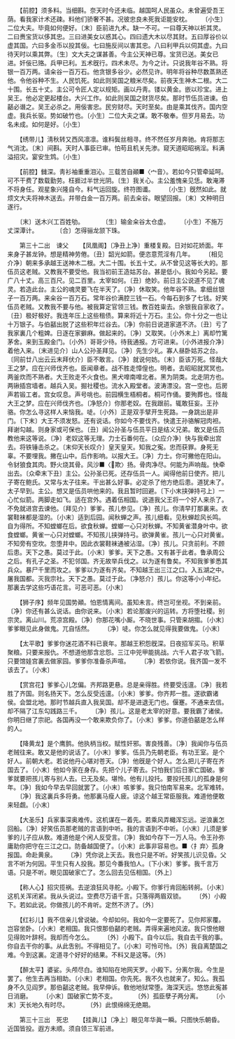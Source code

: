 <!-- { "loadSidebar": true } -->
　　【前腔】须多料。当细斟。奈天时今还未临。越国呵人民虽众。未曾遍受吾王荫。看我家计术还疎。料他们骄奢不甚。况彼忠良未死我讵能安枕。 
　　〔小生〕二位大夫。毕竟如何便好。〔末〕臣前进九术。缺一不可。一曰尊天神以祈其灵。二曰赉宝货以侈其忠。三曰进美女以惑其心。四曰遗大木以尽其财。五曰厚谷价以虚其国。六曰多金币以投其佞。七曰施反间以害其忠。八曰利甲兵以伺其虚。九曰待天时以乘其弊。〔生〕文大夫之谋甚善。今主公天神已尊。宝货已送。美女已进。奸佞已赂。兵甲已利。五术旣行。四术未尽。为今之计。只说我年谷不熟。将银一百万两。请籴谷一百万石。他贪银多谷少。必然见许。明年将谷种尽数蒸熟还他。令他谷种不生。人民饥死。如此则吴国之粮米尽矣。前夜天生神木二根。大二十围。长五十丈。主公可令匠人定以规矩。画以丹靑。镂以黄金。嵌以珍宝。进上吴王。他必定更起楼台。大兴工作。如此则吴国之财货尽矣。那时节伍员进谏。伯嚭必谮之。吴王必杀之。用佞害忠。民穷财尽。天时至矣。由是乘其伐齐。国内空虚。我兵长驱。势如破竹也。〔小生〕二位大夫之谋。敢不敬奉。但岁月易去。功名未成。如何是好。〔小生〕 

　　【绣带儿】淸秋转又西风凛凛。谁料鬓丝相寻。终不然任岁月奔驰。肯将那志气消沈。〔末〕间斟。天时人事臣已审。怕苟且机关先渗。窥天道昭昭祸淫。料满溢招灾。宴安生鸩。〔小生〕 

　　【前腔】雠深。靑衫袖重重泪沁。三载苦自顚■〈宀音〉。若如今只管牵延呵。可不干费了数载勤劳。枉捱过半世光阴。〔生〕我关心。主公羞愧亲见恁。敢淹滞不将身任。观星象兴隆自今。料气运回旋。终符图谶。 
　　〔小生〕旣然如此。就烦文大夫将神木送去。幷带白金一百万两。前去籴谷。眼望回报。〔末〕文种明日遂行。 

　　〔末〕送木兴工百姓劬。　　　　〔生〕输金籴谷太仓虚。 
　　〔小生〕不施万丈深潭计。　　　　〔合〕怎得骊龙颔下珠。 

　　第三十二出　谏父 
　　【凤凰阁】〔净丑上净〕重楼复殿。日对如花娇面。年来身子甚龙钟。想是精神劳倦。〔丑〕韶光如箭。便恣意荒淫有几年。 
　　〔相见介净〕朝来多承越王送神木二根。大二十围。长五十丈。从不曾见这等长大的。那伍员这老贼。又教我不要受他。我当初前王造姑苏台。甚是低小。我如今另起。要广八十丈。高三百尺。见二百里。太宰如何。〔丑〕绝妙。前日主公说道不见了魂灵。若造此台。主公的魂灵要飞在半天了。〔净〕休取笑。他年谷不熟。拿细丝银子一百万两。来籴谷一百万石。常年谷价满腔三钱一石。今每石到多了七钱。好笑伍员老贼。又教我不要与他。被我算定官领三钱。教百姓粜去。余银我自家收了。〔丑〕极好极好。我连年压上这些租债。算来将近十万石。主公。你十分之一也让十万银子。与伯嚭出脱了这些积年烂谷去。〔净〕你前日说道家道不济。〔丑〕亏了我家裏几个粗婢。日逐在家擗麻。做起来的。〔净〕又取笑。〔小外末上〕离却竹篱茅舍。来到玉殿金门。〔小外〕哥哥少待。待我通报。方可进来。〔小外进报介净〕着他入来。〔末进见介〕山人公孙圣拜见。〔净〕先生少礼。寡人昼卧姑苏之台。〔同前廿八出云云末拜伏介〕臣不敢言。〔净〕就说何妨。〔末〕臣该万死。怪哉大王之梦。应在兴师伐齐也。臣闻章者。战不胜走慞偟也。明者。去昭昭就冥冥也。两釜炊而不熟者。大王败走不火食也。黑犬嘷南嘷北者。黑为阴类。北走阴方也。两锹插宫墙者。越兵入吴。掘社稷也。流水入殿堂者。波涛漂没。宫一空也。后房声若锻工者。宫女叹息。声号咷也。前园横生梧桐者。桐可作俑。要殉葬也。怪哉大王之梦。应在兴师伐齐也。〔净怒介〕你那老奴。在我跟前。辄敢狂妄。王孙骆。你怎么寻这样人来恼我。唗。〔小外〕正是双手擘开生死路。一身跳出是非门。〔下末〕大王不须发怒。还有说话。你如今不要伐齐。快遣王孙骆解冠肉袒。拜谢勾越。则身家或可保也。〔丑〕闻公孙圣与伍员平日是结义兄弟。敢又是伍员教他来这等说。〔净〕老奴这等无理。力士石番何在。〔众应介净〕快与我牵出宫去。将铁锤击杀之。〔末仰天长叹介〕皇天皇天。知我之寃。忠而获罪。身死无辜。不要埋我。撇在山中。后作影响。以报大王。〔净〕力士。你可撇他在阳山。令豺狼食其肉。野火烧其骨。风沙■〈欺〉扬。骨肉净尽。何能为声响哉。快牵出去。〔众牵末下丑〕主公。公孙圣已死。还存伍员一人。闻得他前日使齐。把儿子寄在鲍氏。又常与太子往来。干出甚么好事。必定杀了他方绝后患。道犹未了。太子早到。主公。想又是伍员哄他来的。我且暂时回避。〔下小末挟弹持弓上〕一心忙似箭。两脚走如飞。适在宫外。遇着伍相国。说道我父王将一个好人来杀了。不免就进宫去谏他。〔拜见介〕爹爹。孩儿参见。〔净〕孩儿。你淸早打那裏来。衣裳鞋袜都是湿的。〔小末〕适到后园。闻秋蝉之声。孩儿细看。见秋蝉趁风长鸣。自为得所。不知螳螂在后。欲食秋蝉。螳螂一心只对秋蝉。不知黄雀潜身叶中。欲食螳螂。黄雀一心只对螳螂。不知孩儿挟弹持弓。欲弹黄雀。孩儿一心只对黄雀。不知旁有空坎。忽堕井中。因此衣裳鞋袜通被沾湿。〔净〕孩儿。只贪前利。不顾后患。天下之愚。莫过于此。〔小末〕爹爹。天下之愚。又有甚于此者。鲁承周公之后。有孔子之圣。不犯邻国。齐无故举兵伐之。以为遂有鲁矣。不知我爹爹悉其兵众。暴尸千里而攻之。爹爹以为遂有齐矣。不知越王出三江之口。入五湖之中。屠我国都。灭我宗社。天下之愚。莫过于此。〔净怒介〕孩儿。你这等小小年纪。那裏去学这些巧语花言。可恶可恶。〔小末〕 

　　【狮子序】频年见国势顚。怕恩情离间。虽知未言。终岂可坐视。不到亲前。〔净〕你还有甚么说话。由你说来。〔小末〕若论那废兴的运转。方将堕社稷。别宗灵。离山川。荒凉宫殿。〔净〕你那花嘴小厮。不晓世事。只管来胡搊。〔小末〕爹爹眼见此身做鬼。兀自恬然。 
　　〔净〕唗。你怎么就见得我要做鬼。〔小末〕 

　　【太平歌】爹爹你迷花酒不料已衰年。那越王积怨旣深。日夜招军买马。积草聚粮。只要来报仇。不想道他那含忿怨。三江中兕甲能挑战。六千人君子攻飞箭。只要馆娃宫裏去做家园。爹爹你准备杀声喧。 
　　〔净〕若依你说。我齐国一发不该去了。〔小末〕 

　　【赏宫花】爹爹心儿怎偏。齐邦路更悬。总是亲得胜。终要受迍邅。〔净〕我若胜了齐国。则名扬天下。怎么反受迍邅。〔小末〕爹爹。你齐邦一胜。遂欲霸诸侯。会盟北地。那时节越兵直入我吴国。却不是进退无门也。偃蹇。不通来去信。却不隔了江东勾践路三千。 
　　〔净〕孩儿。这是老太宰的好意。要我霸了诸侯。你明日继了宗祀。各国再没一个敢来欺负你了。〔小末〕爹爹。你道伯嚭是怎么样的人。 

　　【降黄龙】是个鹰鹯。他执柄当权。赋性奸邪。害良残善。〔净〕我闻你与伍员老贼往来。敢又是他的说话了。〔小末〕爹爹。伍员乃先朝老臣。有功王室。是个好人。前朝大老。若说他丹心堪对苍天。〔净〕他旣是个好人。怎么把儿子寄在齐国去了。〔小末〕他如今家在身存。先把个儿子寄去。只怕我们后日家亡国破。爹爹就要把孩儿寄与别人去。已无及矣。堪怜。他有儿投托。要投托孩儿的孤身是何年。〔净〕我如今早去早回就罢了。〔小末〕咳爹爹。我只怕南军易来。北军难转。 
　　〔净〕我这裏兵多将勇。他那裏马瘦人疲。谅这个越王常臣服我。难道他便敢来轻觑。〔小末〕 

　　【大圣乐】兵家事深奥难传。这机谋在一着先。若乘风弄檝浑忘远。逆浪裏怎回船。〔净〕好笑伍员那老贼的言语到中听。我的言语到不中听。〔小末〕儿须是爹爹的儿子应从敎。难道他是个闲人反受言。〔净〕我如今存下一万人马。令王孙弥庸助你把守在三江之口。防备越国便了。〔小末〕此事非容易也。■〈扌弃〉孤身报国。命赴黄泉。 
　　〔净〕凭你说上天去。我也只是不听。好笑孩儿识见昏。父言不听为何因。平生只有人投我。那见今番我怕人。〔下小末〕爹爹。我千言万语。只是不听。眼见国破家亡了。怎么回去见伍相国。〔外上〕 

　　【称人心】招灾揽祸。去逆浪狂风寻舵。小殿下。你爹行肯回船转舸。〔小末〕这机关浑闭紧。我从头说过。空费尽万语千言。只落得两眉双锁。 
　　〔外〕小殿下。若如此说。你做孩儿的不肯听。定然不济了。〔外〕 

　　【红衫儿】我不信亲儿曾说破。今却如何。我如今一定要死了。见你邦家覆。岂容坐卧。〔小末〕老相国。我只恨那伯嚭的老贼。弄得来遍地风波。我只恨他眼见得败叶辞柯。我却而今怎么。 
　　〔外〕小殿下。自今以后。我自去干我的事。你自去干你的事。从此吿别。不得相见了。〔小末〕可怜可怜。〔外〕我自离楚国之难。今到这裏。定道寻个好好的结果。不料又是这等。〔外〕 

　　【醉太平】婆娑。头颅尽白。谁知陷在地网天罗。小殿下。分离尔我。今生是罢了。他生去再当相助。〔小末〕老相国。你先死。我不久也就来了。知么。我孤身不久见阎罗。那伯嚭这老贼。我早伸诉。敎他地狱常堕。海深天远。悠悠此寃甚日消磨。 
　　〔小末〕国破家亡势不支。　　　　〔外〕孤臣孽子两分离。 
　　〔小末〕天长地久有时尽。　　　　〔外〕此恨绵绵无绝期。 

　　第三十三出　死忠 
　　【挂眞儿】〔净上〕眼见年华眞一瞬。只图快乐朝昏。近国皆投。遐方未顺。须自领三军前进。 
